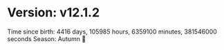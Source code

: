 # Version: v12.1.2
Time since birth: 4416 days, 105985 hours, 6359100 minutes, 381546000 seconds
Season: Autumn 🍁

